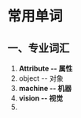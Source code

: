 # 常用单词
## 一、专业词汇
1. **Attribute -- 属性**
2. object -- 对象
3. **machine -- 机器**
4. **vision -- 视觉**
5. 
